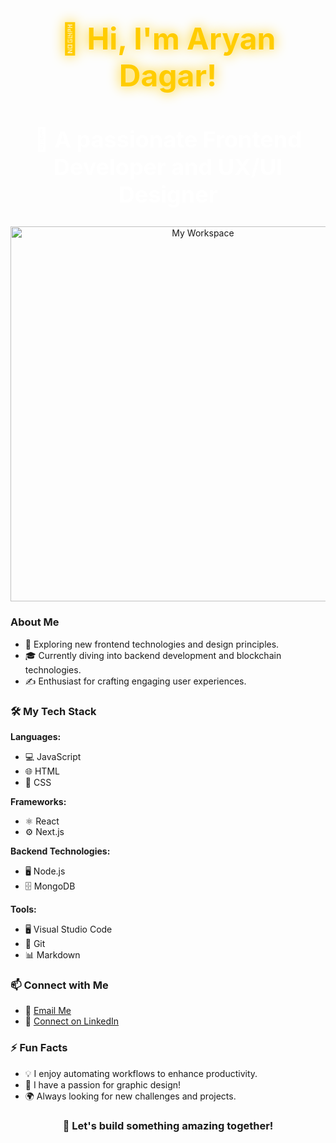 <!-- Animated Name -->
<div align="center">
  <h1 style="font-size: 48px; color: #ffcc00; text-shadow: 0 0 20px #ffcc00;">👋 Hi, I'm Aryan Dagar!</h1>
  <h2 style="font-size: 36px; color: white;">🌟 A passionate Frontend Developer and UX/UI Designer</h2>
  <img src="https://your-image-url.png" alt="My Workspace" width="600" />
</div>

<!-- About Me -->
### About Me
- 🤔 Exploring new frontend technologies and design principles.
- 🎓 Currently diving into backend development and blockchain technologies.
- ✍️ Enthusiast for crafting engaging user experiences.

<!-- My Tech Stack -->
### 🛠 My Tech Stack
**Languages:**
- 💻 JavaScript
- 🌐 HTML
- 🎨 CSS

**Frameworks:**
- ⚛️ React
- ⚙️ Next.js

**Backend Technologies:**
- 🖥 Node.js
- 🗄 MongoDB

**Tools:**
- 🖥 Visual Studio Code
- 🔧 Git
- 📊 Markdown

<!-- Connect with Me -->
### 📫 Connect with Me
- 📧 [Email Me](mailto:dagararyan947@fmail.com)
- 🔗 [Connect on LinkedIn](https://www.linkedin.com/in/aryan-dagar-5b7a761b1)

<!-- Fun Facts -->
### ⚡ Fun Facts
- 💡 I enjoy automating workflows to enhance productivity.
- 🎨 I have a passion for graphic design!
- 🌍 Always looking for new challenges and projects.

<!-- Footer -->
<div align="center">
  <h3>🚀 Let's build something amazing together!</h3>
</div>
